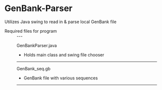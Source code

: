 # GenBank-Parser
Utilizes Java swing to read in &amp; parse local GenBank file 


<dl>
  <dt> Required files for program </dt>
  
  <dd>
--- 
  
GenBankParser.java 
  * Holds main class and swing file chooser
  
--- 

GenBank_seq.gb
   * GenBank file with various sequences
   
--- 
</dt>
